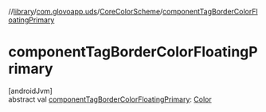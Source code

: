 //[library](../../../index.md)/[com.glovoapp.uds](../index.md)/[CoreColorScheme](index.md)/[componentTagBorderColorFloatingPrimary](component-tag-border-color-floating-primary.md)

# componentTagBorderColorFloatingPrimary

[androidJvm]\
abstract val [componentTagBorderColorFloatingPrimary](component-tag-border-color-floating-primary.md): [Color](https://developer.android.com/reference/kotlin/androidx/compose/ui/graphics/Color.html)
